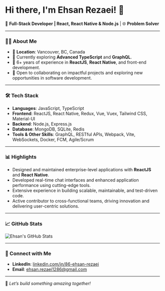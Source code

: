# Hi there, I'm Ehsan Rezaei! 👋

🚀 **Full-Stack Developer | React, React Native & Node.js** | 🌐 **Problem Solver**

---

### 👨‍💻 About Me
- 🎯 **Location**: Vancouver, BC, Canada  
- 🌱 Currently exploring **Advanced TypeScript** and **GraphQL**.  
- 💼 6+ years of experience in **ReactJS**, **React Native**, and front-end development.  
- 🤝 Open to collaborating on impactful projects and exploring new opportunities in software development.  

---

### 🛠️ Tech Stack
- **Languages**: JavaScript, TypeScript
- **Frontend**: ReactJS, React Native, Redux, Vue, Vuex, Tailwind CSS, Material-UI
- **Backend**: Node.js, Express.js
- **Database**: MongoDB, SQLite, Redis
- **Tools & Other Skills**: GraphQL, RESTful APIs, Webpack, Vite, WebSockets, Docker, FCM, Agile/Scrum

---

### 📊 Highlights
- Designed and maintained enterprise-level applications with **ReactJS** and **React Native**.
- Developed real-time chat interfaces and enhanced application performance using cutting-edge tools.
- Extensive experience in building scalable, maintainable, and test-driven code.
- Active contributor to cross-functional teams, driving innovation and delivering user-centric solutions.

---

### 📈 GitHub Stats
![Ehsan's GitHub Stats](https://github-readme-stats.vercel.app/api?username=Ehsan86Re&show_icons=true&theme=radical)  

---

### 🔗 Connect with Me
- **LinkedIn**: [linkedin.com/in/86-ehsan-rezaei](https://linkedin.com/in/86-ehsan-rezaei)  
- **Email**: [ehsan.rezaei1286@gmail.com](mailto:ehsan.rezaei1286@gmail.com)

---

🎉 *Let’s build something amazing together!*
